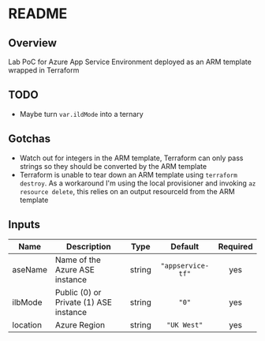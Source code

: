 # README

## Overview

Lab PoC for Azure App Service Environment deployed as an ARM template wrapped in Terraform

## TODO

- Maybe turn `var.ildMode` into a ternary

## Gotchas

- Watch out for integers in the ARM template, Terraform can only pass strings so they should be converted by the ARM template
- Terraform is unable to tear down an ARM template using `terraform destroy`. As a workaround I'm using the local provisioner and invoking `az resource delete`, this relies on an output resourceId from the ARM template

<!-- BEGINNING OF PRE-COMMIT-TERRAFORM DOCS HOOK -->

## Inputs

| Name     | Description                            |  Type  |      Default      | Required |
| -------- | -------------------------------------- | :----: | :---------------: | :------: |
| aseName  | Name of the Azure ASE instance         | string | `"appservice-tf"` |   yes    |
| ilbMode  | Public (0) or Private (1) ASE instance | string |       `"0"`       |   yes    |
| location | Azure Region                           | string |    `"UK West"`    |   yes    |

<!-- END OF PRE-COMMIT-TERRAFORM DOCS HOOK -->
